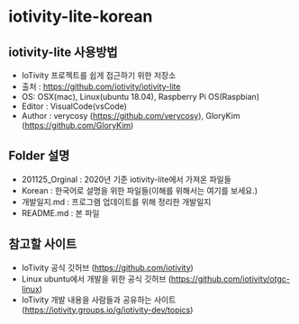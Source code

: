 # iotivity-lite-korean

## iotivity-lite 사용방법

- IoTivity 프로젝트를 쉽게 접근하기 위한 저장소
- 출처 : https://github.com/iotivity/iotivity-lite
- OS: OSX(mac), Linux(ubuntu 18.04), Raspberry Pi OS(Raspbian)
- Editor : VisualCode(vsCode)
- Author : verycosy (https://github.com/verycosy), GloryKim (https://github.com/GloryKim)

## Folder 설명

- 201125_Orginal : 2020년 기준 iotivity-lite에서 가져온 파일들
- Korean : 한국어로 설명을 위한 파일들(이해를 위해서는 여기를 보세요.)
- 개발일지.md : 프로그램 업데이트를 위해 정리한 개발일지
- README.md : 본 파일

## 참고할 사이트
- IoTivity 공식 깃허브 (https://github.com/iotivity)
- Linux ubuntu에서 개발을 위한 공식 깃허브 (https://github.com/iotivity/otgc-linux)
- IoTivity 개발 내용을 사람들과 공유하는 사이트 (https://iotivity.groups.io/g/iotivity-dev/topics)
